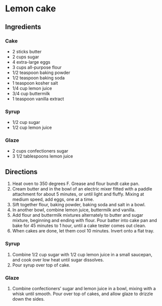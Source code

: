 Lemon cake
==========

Ingredients
-----------

### Cake

- 2 sticks butter
- 2 cups sugar
- 4 extra-large eggs
- 3 cups all-purpose flour
- 1/2 teaspoon baking powder
- 1/2 teaspoon baking soda
- 1 teaspoon kosher salt
- 1/4 cup lemon juice
- 3/4 cup buttermilk
- 1 teaspoon vanilla extract


### Syrup

- 1/2 cup sugar
- 1/2 cup lemon juice


### Glaze

- 2 cups confectioners sugar
- 3 1/2 tablespoons lemon juice



Directions
----------

1. Heat oven to 350 degrees F. Grease and flour bundt cake pan.
2. Cream butter and in the bowl of an electric mixer fitted with a paddle attachment for about 5 minutes, or until light and fluffy. Mixing at medium speed, add eggs, one at a time.
3. Sift together flour, baking powder, baking soda and salt in a bowl.
4. In another bowl, combine lemon juice, buttermilk and vanilla.
5. Add flour and buttermilk mixtures alternately to butter and sugar mixture, beginning and ending with flour. Pour batter into cake pan and bake for 45 minutes to 1 hour, until a cake tester comes out clean.
6. When cakes are done, let them cool 10 minutes. Invert onto a flat tray.

### Syrup

1. Combine 1/2 cup sugar with 1/2 cup lemon juice in a small saucepan, and cook over low heat until sugar dissolves.
2. Pour syrup over top of cake.

### Glaze

1. Combine confectioners’ sugar and lemon juice in a bowl, mixing with a whisk until smooth. Pour over top of cakes, and allow glaze to drizzle down the sides.
